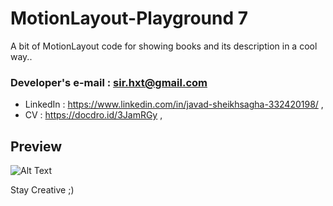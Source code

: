 # MotionLayout-Playground 7

A bit of MotionLayout code for showing books and its description in a cool way..


   ### **Developer's e-mail : sir.hxt@gmail.com** 
   - LinkedIn : https://www.linkedin.com/in/javad-sheikhsagha-332420198/ ,
   - CV :  https://docdro.id/3JamRGy ,

## Preview

![Alt Text](https://github.com/JavadSheikhsagha/MotionLayout_Playground-7/blob/master/ezgif-6-47a900877da1.gif)


Stay Creative ;)


